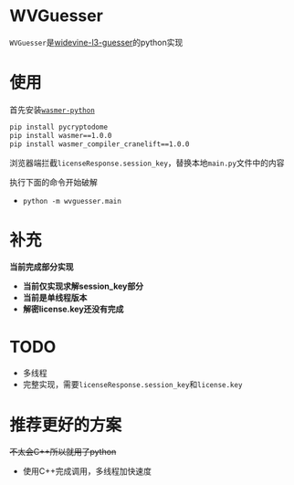 # WVGuesser

`WVGuesser`是[widevine-l3-guesser](https://github.com/Satsuoni/widevine-l3-guesser)的python实现

# 使用

首先安装[`wasmer-python`](https://github.com/wasmerio/wasmer-python)

```bash
pip install pycryptodome
pip install wasmer==1.0.0
pip install wasmer_compiler_cranelift==1.0.0
```

浏览器端拦截`licenseResponse.session_key`，替换本地`main.py`文件中的内容

执行下面的命令开始破解

- `python -m wvguesser.main`

# 补充

**当前完成部分实现**

- **当前仅实现求解session_key部分**
- **当前是单线程版本**
- **解密license.key还没有完成**

# TODO

- 多线程
- 完整实现，需要`licenseResponse.session_key`和`license.key`

# 推荐更好的方案

~~不太会C++所以就用了python~~

- 使用C++完成调用，多线程加快速度